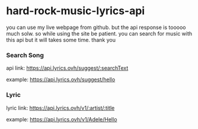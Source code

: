 # hard-rock-music-lyrics-api

you can use my live webpage from github. but the api response is tooooo much solw. so while using the site be patient. you can search for music with this api but it will takes some time. thank you

### Search Song
api link: https://api.lyrics.ovh/suggest/:searchText

example: https://api.lyrics.ovh/suggest/hello

### Lyric
lyric link: https://api.lyrics.ovh/v1/:artist/:title

example: https://api.lyrics.ovh/v1/Adele/Hello

